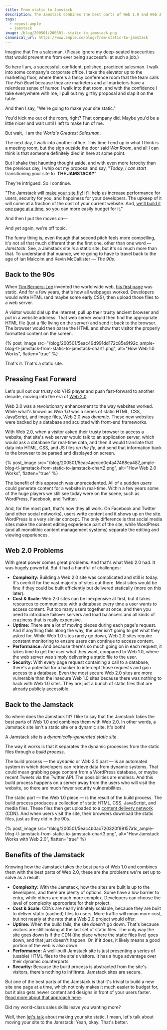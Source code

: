 ```yaml
---
title: From static to Jamstack
description: The Jamstack combines the best parts of Web 1.0 and Web 2.0, resulting in secure sites that are easily scalable, well-performing, and lower cost.
tags:
  - repost-ample
  - jamstack
image: /blog/200501/200501--static-to-jamstack.png
canonical_url: https://www.ample.co/blog/from-static-to-jamstack
---
```


Imagine that I'm a salesman. (Please ignore my deep-seated insecurities that would prevent me from ever being successful at such a job.)

So here I am, a successful, confident, polished, practiced salesman. I walk into some company's corporate office. I take the elevator up to the marketing floor, where there's a fancy conference room that the team calls _The Fish Bowl_ because they are marketers and all marketers have a relentless sense of humor. I walk into that room, and with the confidence I take everywhere with me, I pull out my girthy proposal and slap it on the table.

And then I say, "We're going to make your site static."

You'd kick me out of the room, right? That company did. Maybe you'd be a little nicer and wait until I left to make fun of me.

But wait,  I am the _World's Greatest Salesman_.

The next day, I walk into another office. This time I end up in what I think is a meeting room, but the sign outside the door said _War Room_, and all I can think is that someone definitely died in here at some point.

But I shake that haunting thought aside, and with even more ferocity than the previous day, I whip out my proposal and say, "_Today, I can start_ transitioning your site to  **THE JAMSTACK?**"

They're intrigued. So I continue.

"The Jamstack will [make your site fly](https://www.helloample.com/blog/top-4-reasons-we-use-jamstack)! It'll help us increase performance for users, security for you, and happiness for your developers. The upkeep of it will come at a fraction of the cost of your current website. And, [we'll build it one page at a time](https://www.helloample.com/blog/migrating-to-the-jamstack), so you can more easily budget for it."

And then I put the moves on—

And yet again, we're off topic.

The funny thing is, even though that second pitch feels more compelling, it's not all that much different than the first one, other than one word — _Jamstack_. See, a Jamstack site _is_ a static site, but it's so much more than that. To understand that nuance, we're going to have to travel back to the age of Ian Malcolm and Kevin McCallister — _The 90s_.

## Back to the 90s

When [Tim Berners-Lee](https://www.w3.org/People/Berners-Lee/) invented the world wide web, [his first page](http://info.cern.ch/hypertext/WWW/TheProject.html) was static. And for a few years, that's how all webpages worked. Developers would write HTML (and maybe some early CSS), then upload those files to a web server.

A visitor would dial up the internet, pull up their trusty ancient browser and put in a website address. That web server would then find the appropriate HTML file (just a file living on the server) and send it back to the browser. The browser would then parse the HTML and show that visitor the properly formatted content on the screen.

{% post_image
    src="/blog/200501/5eac49d991dd172c85e9f92c_ample-blog-tl-jamstack-from-static-to-jamstack-chart1.png",
    alt="How Web 1.0 Works",
    flatten="true" %}

That's it. That's a static site.

## Pressing Fast Forward

Let's pull out our trusty old VHS player and push fast-forward to another decade, moving into the era of [Web 2.0](https://en.wikipedia.org/wiki/Web_2.0).

Web 2.0 was a revolutionary enhancement to the way websites worked. While what's known as _Web 1.0_ was a series of static HTML, CSS, JavaScript, and image files, Web 2.0 was _dynamic_. These new websites were backed by a database and sculpted with front-end frameworks.

With Web 2.0, when a visitor asked their trusty browser to access a website, that site's web server would talk to an application server, which would ask a database for real-time data, and then it would translate that data into HTML, CSS, and JS files _on the fly_, and send that information back to the browser to be parsed and displayed on screen.

{% post_image
    src="/blog/200501/5eac4aecce0e4a47488ea487_ample-blog-tl-jamstack-from-static-to-jamstack-chart2.png",
    alt="How Web 2.0 Works",
    flatten="true" %}

The benefit of this approach was unprecedented. All of a sudden _users_ could generate content for a website in real-time. Within a few years some of the huge players we still see today were on the scene, such as WordPress, Facebook, and Twitter.

And, for the most part, that's how they all work. On Facebook and Twitter (and other social networks), users write content and it shows up on the site. WordPress is a very similar concept. The only difference is that social media sites make the content editing experience part of the site, while WordPress (and all monolithic content management systems) separate the editing and viewing experiences.

## Web 2.0 Problems

With great power comes great problems. And that's what Web 2.0 had. It was hugely powerful. But it had a handful of challenges:

- **Complexity:** Building a Web 2.0 site was complicated and still is today. It's overkill for the vast majority of sites out there. Most sites would be fine if they could be built efficiently but delivered statically (more on this later).
- **Cost & Scale:** Web 2.0 sites can be inexpensive at first, but it takes resources to communicate with a database every time a user wants to access content. Put too many users together at once, and then you need to introduce failover servers and load balancers and all kinds of craziness that is really expensive.
- **Uptime:** There are a lot of moving pieces during each page's request. And if anything fails along the way, the user isn't going to get what they asked for. While Web 1.0 sites rarely go down, Web 2.0 sites require constant monitoring to ensure users can continue to access content.
- **Performance:** And because there's so much going on in each request, it takes time to get the user what they want, compared to Web 1.0, where the web server was simply delivering a static file to the user.
- **Security:** With every page request containing a call to a database, there's a potential for a hacker to intercept those requests and gain access to a database. Even the most secure Web 2.0 sites are more vulnerable than the insecure Web 1.0 sites because there was nothing to hack with Web 1.0 sites. They are just a bunch of static files that are already publicly accessible.

## Back to the Jamstack

So where does the Jamstack fit? I like to say that the Jamstack takes the best parts of Web 1.0 and combines them with Web 2.0. In other words, a Jamstack site isn't a static site or a dynamic site. It's both!

A Jamstack site is a _dynamically-generated static site_.

The way it works is that it separates the dynamic processes from the static files through a _build process_.

The build process — the _dynamic_ or _Web 2.0_ part — is an automated system in which developers can retrieve data from dynamic systems. That could mean grabbing page content from a WordPress database, or maybe recent Tweets via the Twitter API. The possibilities are endless. And this build process happens on a server away from the users who will visit the website, so there are much fewer security vulnerabilities.

The static part — the Web 1.0 piece — is the result of the build process. The build process produces a collection of static HTML, CSS, JavaScript, and media files. These files then get uploaded to a [content delivery network](https://en.wikipedia.org/wiki/Content_delivery_network) (CDN). And when users visit the site, their browsers download the static files, just as they did in the 90s.

{% post_image
    src="/blog/200501/5eac4b0ac720320f99157a1c_ample-blog-tl-jamstack-from-static-to-jamstack-chart3.png",
    alt="How Jamstack Works with Web 2.0",
    flatten="true" %}

## Benefits of the Jamstack

Knowing how the Jamstack takes the best parts of Web 1.0 and combines them with the best parts of Web 2.0, these are the problems we're set up to solve as a result:

- **Complexity:** With the Jamstack, how the sites are built is up to the developers, and there are plenty of options. Some have a low barrier to entry, while others are much more complex. Developers can choose the level of complexity appropriate for their project.
- **Cost & Scale:** CDNs are nearly infinitely scalable, because they are built to deliver static (cached) files to users. More traffic will mean more cost, but not nearly at the rate that a Web 2.0 project would offer.
- **Uptime:** When the build fails, the site doesn't go down. That's because visitors are still looking at the last set of static files. The only way the site goes down is if the CDN (the place where the static files live) goes down, and that just doesn't happen. Or, if it does, it likely means a good portion of the web is also down.
- **Performance:** A well-built Jamstack site is just presenting a series of (usable) HTML files to the site's visitors. It has a huge advantage over their dynamic counterparts.
- **Security:** Because the build process is abstracted from the site's visitors, there's nothing to infiltrate. Jamstack sites are secure.

But one of the best parts of the Jamstack is that it's trivial to build a new site one page at a time, which not only makes it much easier to budget for, but it also gets newer content and designs in front of your users faster. [Read more about that approach here](https://www.helloample.com/blog/migrating-to-the-jamstack).

Did my world-class sales skills leave you wanting more?

Well, then [let's talk](https://www.ample.co/contact) about making your site static. I mean, let's talk about moving your site to the Jamstack! Yeah, okay. That's better.

